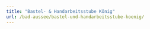 ```yaml
---
title: "Bastel- & Handarbeitsstube König"
url: /bad-aussee/bastel-und-handarbeitsstube-koenig/
---
```

